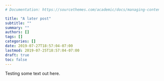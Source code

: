 ```yaml
---
# Documentation: https://sourcethemes.com/academic/docs/managing-content/

title: "A later post"
subtitle: ""
summary: ""
authors: []
tags: []
categories: []
date: 2019-07-27T18:57:04-07:00
lastmod: 2019-07-25T18:57:04-07:00
draft: true
toc: false
---
```


Testing some text out here.